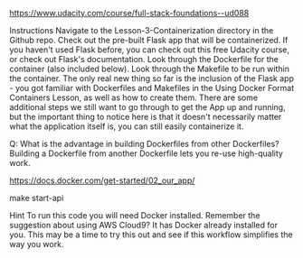 https://www.udacity.com/course/full-stack-foundations--ud088

Instructions
Navigate to the Lesson-3-Containerization directory in the Github repo.
Check out the pre-built Flask app that will be containerized. If you haven't used Flask before, you can check out this free Udacity course, or check out Flask's documentation.
Look through the Dockerfile for the container (also included below).
Look through the Makefile to be run within the container.
The only real new thing so far is the inclusion of the Flask app - you got familiar with Dockerfiles and Makefiles in the Using Docker Format Containers Lesson, as well as how to create them. There are some additional steps we still want to go through to get the App up and running, but the important thing to notice here is that it doesn't necessarily matter what the application itself is, you can still easily containerize it.

Q: What is the advantage in building Dockerfiles from other Dockerfiles?
Building a Dockerfile from another Dockerfile lets you re-use high-quality work.

https://docs.docker.com/get-started/02_our_app/

<!-- /Desktop/local_env/Containerization$  -->
<!-- start -->
make start-api

Hint
To run this code you will need Docker installed. Remember the suggestion about using AWS Cloud9? It has Docker already installed for you. This may be a time to try this out and see if this workflow simplifies the way you work.





